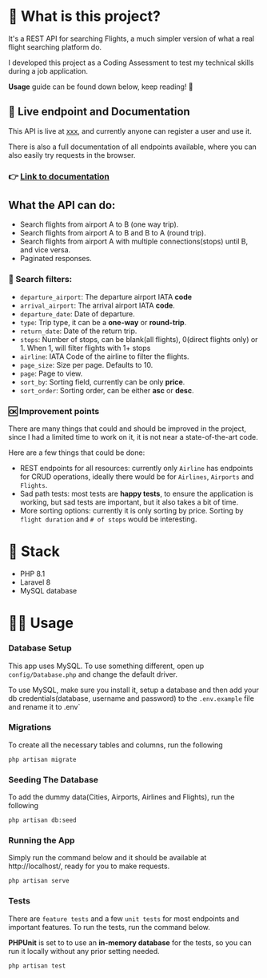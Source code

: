 


# 🐘 What is this project?
It's a REST API for searching Flights, a much simpler version of what a real flight searching platform do.

I developed this project as a Coding Assessment to test my technical skills during a job application.

**Usage** guide can be found down below, keep reading! 🙂 

## 📃 Live endpoint and Documentation
This API is live at [xxx](), and currently anyone can register a user and use it.

There is also a full documentation of all endpoints available, where you can also easily try requests in the browser.

### 👉 [Link to documentation]()

## What the API can do:
- Search flights from airport A to B (one way trip).
- Search flights from airport A to B and B to A (round trip).
- Search flights from airport A with multiple connections(stops) until B, and vice versa.
- Paginated responses.

### 🔎 Search filters:
- `departure_airport`: The departure airport IATA **code**
- `arrival_airport`: The arrival airport IATA **code**.
- `departure_date`: Date of departure.
- `type`: Trip type, it can be a **one-way** or **round-trip**.
- `return_date`: Date of the return trip.
- `stops`: Number of stops, can be blank(all flights), 0(direct flights only) or 1. When 1, will filter flights with 1+ stops
- `airline`: IATA Code of the airline to filter the flights.
- `page_size`: Size per page. Defaults to 10.
- `page`: Page to view.
- `sort_by`: Sorting field, currently can be only **price**.
- `sort_order`: Sorting order, can be either **asc** or **desc**.

### 🆗 Improvement points
There are many things that could and should be improved in the project, since I had a limited time to work on it, it is not near a state-of-the-art code.

Here are a few things that could be done:
- REST endpoints for all resources: currently only `Airline` has endpoints for CRUD operations, ideally there would be for `Airlines`, `Airports` and `Flights`.
- Sad path tests: most tests are **happy tests**, to ensure the application is working, but sad tests are important, but it also takes a bit of time.
- More sorting options: currently it is only sorting by price. Sorting by `flight duration` and `# of stops` would be interesting.

# 🚀 Stack
- PHP 8.1
- Laravel 8
- MySQL database

# 🧑‍💻 Usage

### Database Setup
This app uses MySQL. To use something different, open up `config/Database.php` and change the default driver.

To use MySQL, make sure you install it, setup a database and then add your db credentials(database, username and password)
to the `.env.example` file and rename it to .env`

### Migrations
To create all the necessary tables and columns, run the following
```
php artisan migrate
```

### Seeding The Database
To add the dummy data(Cities, Airports, Airlines and Flights), run the following
```
php artisan db:seed
```

### Running the App
Simply run the command below and it should be available at http://localhost/, ready for you to make requests.
```
php artisan serve
```

### Tests
There are `feature tests` and a few `unit tests` for most endpoints and important features. To run the tests, run the command below.

**PHPUnit** is set to to use an **in-memory database** for the tests, so you can run it locally without any prior setting needed.


```
php artisan test
```
